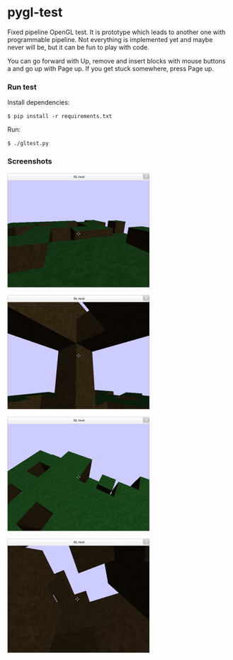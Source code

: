 pygl-test
=========

Fixed pipeline OpenGL test. It is prototype which leads to another one with programmable pipeline. Not everything is implemented yet and maybe never will be, but it can be fun to play with code.

You can go forward with Up, remove and insert blocks with mouse buttons a and go up with Page up. If you get stuck somewhere, press Page up.


### Run test
Install dependencies:
```
$ pip install -r requirements.txt
```
Run:
```
$ ./gltest.py
```


### Screenshots
![](/imgs/img1-m.png)

![](/imgs/img3-m.png)

![](/imgs/img2-m.png)

![](/imgs/img4-m.png)

